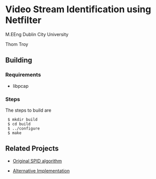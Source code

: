 # Video Stream Identification using Netfilter

M.EEng Dublin City University

Thom Troy

## Building

### Requirements

* libpcap

### Steps

The steps to build are

```
 $ mkdir build
 $ cd build
 $ ../configure
 $ make
```

## Related Projects

* [Original SPID algorithm](http://sourceforge.net/projects/spid/)

* [Alternative Implementation](https://github.com/cit/Spid)